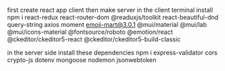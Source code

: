 first create react app client 
then make server 
in the client terminal install 
npm i react-redux react-router-dom @readuxjs/toolkit react-beautiful-dnd query-string axios moment emoji-mart@3.0.1 @mui/material @mui/lab @mui/icons-material @fontsource/roboto @emotion/react @ckeditor/ckeditor5-react @ckeditor/ckeditor5-build-classic

in the server side install these dependencies 
npm  i express-validator  cors crypto-js dotenv mongoose nodemon  jsonwebtoken